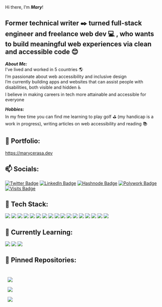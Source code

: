Hi there, I’m ___Mary___! 
## Former technical writer :black_nib: turned full-stack engineer and freelance web dev :computer: , who wants to build meaningful web experiences via clean and accessible code :blush:
__*About Me:*__
<br>
I've lived and worked in 5 countries :earth_americas:
<br>
I’m passionate about web accessibility and inclusive design
<br>
I’m currently building apps and websites that can assist people with disabilities, both visible and hidden :wheelchair:
<br>
I believe in making careers in tech more attainable and accessible for everyone
<br> 

__*Hobbies:*__ 
<br>
In my free time you can find me learning to play golf :golf: (my handicap is a work in progress), writing articles on web accessibility and reading :books:
<br>
 
## :notebook: Portfolio: 
https://marycerasa.dev
<br>

## 📫 Socials: 
[![Twitter Badge](https://img.shields.io/badge/Twitter-Profile-informational?style=flat&logo=twitter&logoColor=white&color=1CA2F1)](https://twitter.com/mary_cerasa)
[![LinkedIn Badge](https://img.shields.io/badge/LinkedIn-Profile-informational?style=flat&logo=linkedin&logoColor=white&color=1CA2F1)](https://www.linkedin.com/in/marycerasa/)
[![Hashnode Badge](https://img.shields.io/badge/Hashnode-Profile-informational?style=flat&logo=hashnode&logoColor=white&color=1CA2F1)](https://hashnode.com/@mserahsa)
[![Polywork Badge](https://img.shields.io/badge/Polywork-Profile-informational?style=flat&logo=polywork&logoColor=white&color=1CA2F1)](https://www.polywork.com/mserahsa)
[![Visits Badge](https://badges.pufler.dev/visits/marycerasa/marycerasa)](www.github.com/marycerasa)
<br>

## 🔨 Tech Stack:
![](https://img.shields.io/badge/Code-JavaScript-informational?style=flat&logo=JavaScript&logoColor=white&color=4AB197)
![](https://img.shields.io/badge/Code-React-informational?style=flat&logo=react&logoColor=white&color=4AB197)
![](https://img.shields.io/badge/Code-MongoDB-informational?style=flat&logo=MongoDB&logoColor=white&color=4AB197)
![](https://img.shields.io/badge/Code-MySQL-informational?style=flat&logo=MySQL&logoColor=white&color=4AB197)
![](https://img.shields.io/badge/Code-NODE-informational?style=flat&logo=npm&logoColor=white&color=4AB197)
![](https://img.shields.io/badge/Code-Python-informational?style=flat&logo=python&logoColor=white&color=4AB197)
![](https://img.shields.io/badge/Code-Flask-informational?style=flat&logo=flask&logoColor=white&color=4AB197)
![](https://img.shields.io/badge/Style-CSS-informational?style=flat&logo=css3&logoColor=white&color=4AB197)
![](https://img.shields.io/badge/Style-SCSS-informational?style=flat&logo=css&logoColor=white&color=4AB197)
![](https://img.shields.io/badge/Code-HTML5-informational?style=flat&logo=html5&logoColor=white&color=4AB197)
![](https://img.shields.io/badge/Tools-NPM-informational?style=flat&logo=npm&logoColor=white&color=4AB197)
![](https://img.shields.io/badge/Tools-YARN-informational?style=flat&logo=yarn&logoColor=white&color=4AB197)
![](https://img.shields.io/badge/Tools-EXPRESS-informational?style=flat&logo=express&logoColor=white&color=4AB197)
![](https://img.shields.io/badge/Repo-GitHub-informational?style=flat&logo=github&logoColor=white&color=4AB197)
![](https://img.shields.io/badge/VersionControl-Git-informational?style=flat&logo=git&logoColor=white&color=4AB197)
![](https://img.shields.io/badge/Editor-SublimeText-informational?style=flat&logo=sublimetext&logoColor=white&color=4AB197)
![](https://img.shields.io/badge/Editor-Atom-informational?style=flat&logo=atom&logoColor=white&color=4AB197)

## 🚀 Currently Learning:
![](https://img.shields.io/badge/Code-Linux-informational?style=flat&logo=linux&logoColor=white&color=4AB197)
![](https://img.shields.io/badge/Code-PHP-informational?style=flat&logo=php&logoColor=white&color=4AB197)
![](https://img.shields.io/badge/Code-Bash-informational?style=flat&logo=bash&logoColor=white&color=4AB197)

## 📌 Pinned Repositories:
<br> 
<a href="https://github.com/MaryCerasa/wdi-project-one/">
  <img align="center" style="margin:0.5rem" src="https://github-readme-stats.vercel.app/api/pin/?username=marycerasa&repo=wdi-project-one&title_color=##FFC0CB&text_color=#FFFFF&icon_color=4AB197&bg_color=1A2B34" />
</a>  
<br>
<a href="https://github.com/MaryCerasa/WDI-Project-4">
  <img align="center" style="margin:0.5rem" src="https://github-readme-stats.vercel.app/api/pin/?username=marycerasa&repo=wdi-project-4&title_color=#ADD8E6&text_color=#FFFFF&icon_color=4AB197&bg_color=1A2B34" />
</a>      
<br>
<a href="https://github.com/MaryCerasa/WDI-group-project">
  <img align="center" style="margin:0.5rem" src="https://github-readme-stats.vercel.app/api/pin/?username=marycerasa&repo=wdi-group-project&title_color=##00FF00.&text_color=#FFFFF&icon_color=4AB197&bg_color=1A2B34" />
</a>

